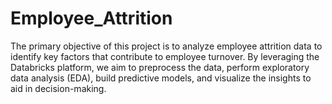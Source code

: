 # Employee_Attrition
The primary objective of this project is to analyze employee attrition data to identify key factors that contribute to employee turnover. By leveraging the Databricks platform, we aim to preprocess the data, perform exploratory data analysis (EDA), build predictive models, and visualize the insights to aid in decision-making.
